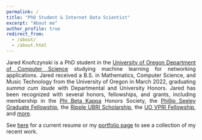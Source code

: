 ```yaml
---
permalink: /
title: "PhD Student & Internet Data Scientist"
excerpt: "About me"
author_profile: true
redirect_from: 
  - /about/
  - /about.html
---
```


<div style="text-align: justify;"> 
<p>Jared Knofczynski is a PhD student in the <a href="https://cs.uoregon.edu/" target="_blank">University of Oregon Department of Computer Science</a> studying machine learning for networking applications. 
Jared received a B.S. in Mathematics, Computer Science, and Music Technology from the University of Oregon in March 2022, graduating <i>summa cum laude</i> with Departmental and University Honors. 
Jared has been recognized with several honors, fellowships, and grants, including membership in the 
<a href="https://www.pbk.org/" target="_blank">Phi Beta Kappa</a> Honors Society, the
<a href="https://cs.uoregon.edu/activities/awards-and-honors/phillip-seeley-graduate-fellowship" target="_blank">Phillip Seeley Graduate Fellowship</a>, the 
<a href="https://ubri.ripple.com/" target="_blank">Ripple UBRI Scholarship</a>, the
<a href="https://research.uoregon.edu/apply/apply-internal-funding/vpri-fellowship" target="_blank">UO VPRI Fellowship</a>, and 
<a href="/awards" target="_blank">more</a>.</p>

<p>See <a href="/files/resume.pdf" target="_blank">here</a> for a current resume or my <a href="/portfolio">portfolio page</a> to see a collection of my recent work.</p>
</div>
